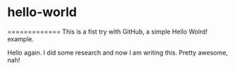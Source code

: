 # hello-world
=============
This is a fist try with GitHub, a simple Hello Wolrd! example.

Hello again. I did some research and now I am writing this. Pretty awesome, nah!
